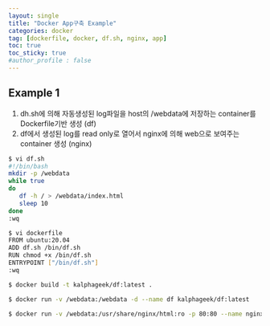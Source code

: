 ```yaml
---
layout: single
title: "Docker App구축 Example"
categories: docker
tag: [dockerfile, docker, df.sh, nginx, app]
toc: true
toc_sticky: true
#author_profile : false
---
```


## Example 1

1. dh.sh에 의해 자동생성된 log파일을 host의 /webdata에 저장하는 container를 Dockerfile기반 생성 (df)
2. df에서 생성된 log를 read only로 열어서 nginx에 의해 web으로 보여주는 container 생성 (nginx)

```bash
$ vi df.sh
#!/bin/bash
mkdir -p /webdata
while true
do
   df -h / > /webdata/index.html
   sleep 10
done
:wq

$ vi dockerfile
FROM ubuntu:20.04
ADD df.sh /bin/df.sh
RUN chmod +x /bin/df.sh
ENTRYPOINT ["/bin/df.sh"]
:wq

$ docker build -t kalphageek/df:latest .

$ docker run -v /webdata:/webdata -d --name df kalphageek/df:latest

$ docker run -v /webdata:/usr/share/nginx/html:ro -p 80:80 --name nginx -d nginx:latest 
```

